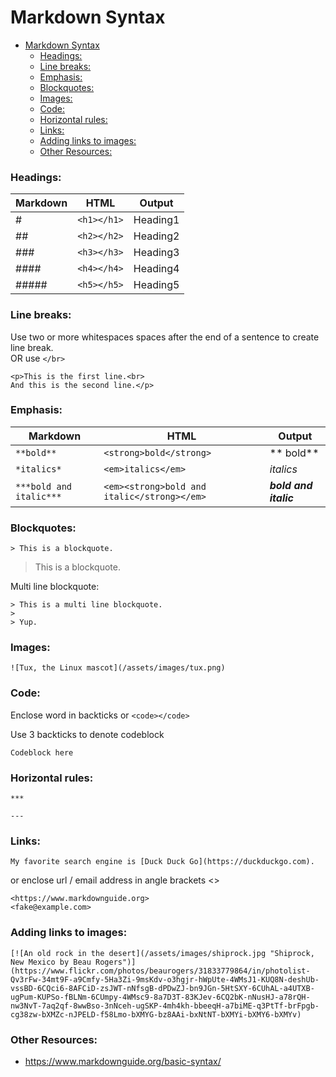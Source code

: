 # Markdown Syntax
- [Markdown Syntax](#markdown-syntax)
    - [Headings:](#headings)
    - [Line breaks:](#line-breaks)
    - [Emphasis:](#emphasis)
    - [Blockquotes:](#blockquotes)
    - [Images:](#images)
    - [Code:](#code)
    - [Horizontal rules:](#horizontal-rules)
    - [Links:](#links)
    - [Adding links to images:](#adding-links-to-images)
    - [Other Resources:](#other-resources)


### Headings:

| Markdown | HTML| Output |
|---|---|---|
| # | `<h1></h1>` | Heading1 |
| ## | `<h2></h2>` | Heading2 |
| ### | `<h3></h3>`  | Heading3 |
| #### | `<h4></h4>`  | Heading4 |
| ##### | `<h5></h5>` | Heading5 |



### Line breaks:

Use two or more whitespaces spaces after the end of a sentence to create line break.  
OR use `</br>`

```
<p>This is the first line.<br>  
And this is the second line.</p>
```


### Emphasis:

| Markdown | HTML| Output |
|---|---|---|
| `**bold**` | `<strong>bold</strong>` |** bold** |
| `*italics*` | `<em>italics</em>` | *italics* |
| `***bold and italic***`| `<em><strong>bold and italic</strong></em>` |***bold and italic***


### Blockquotes:

```
> This is a blockquote.
```

> This is a blockquote.

Multi line blockquote:

```
> This is a multi line blockquote.
>
> Yup.
```

### Images:

```
![Tux, the Linux mascot](/assets/images/tux.png)
```


### Code:

Enclose word in backticks or `<code></code>` 

Use 3 backticks to denote codeblock
```
Codeblock here
```


### Horizontal rules:

```
***

---
```


### Links:

```
My favorite search engine is [Duck Duck Go](https://duckduckgo.com).
```

or enclose url / email address in angle brackets <>

```
<https://www.markdownguide.org>
<fake@example.com>
```


### Adding links to images:

```
[![An old rock in the desert](/assets/images/shiprock.jpg "Shiprock, New Mexico by Beau Rogers")](https://www.flickr.com/photos/beaurogers/31833779864/in/photolist-Qv3rFw-34mt9F-a9Cmfy-5Ha3Zi-9msKdv-o3hgjr-hWpUte-4WMsJ1-KUQ8N-deshUb-vssBD-6CQci6-8AFCiD-zsJWT-nNfsgB-dPDwZJ-bn9JGn-5HtSXY-6CUhAL-a4UTXB-ugPum-KUPSo-fBLNm-6CUmpy-4WMsc9-8a7D3T-83KJev-6CQ2bK-nNusHJ-a78rQH-nw3NvT-7aq2qf-8wwBso-3nNceh-ugSKP-4mh4kh-bbeeqH-a7biME-q3PtTf-brFpgb-cg38zw-bXMZc-nJPELD-f58Lmo-bXMYG-bz8AAi-bxNtNT-bXMYi-bXMY6-bXMYv)
```



### Other Resources:  
- https://www.markdownguide.org/basic-syntax/
